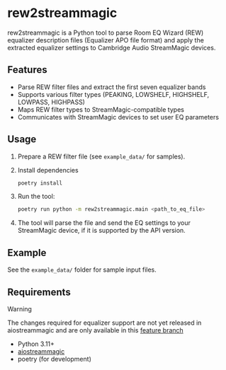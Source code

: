 # rew2streammagic

rew2streammagic is a Python tool to parse Room EQ Wizard (REW) equalizer description files (Equalizer APO file format) and apply the extracted equalizer settings to Cambridge Audio StreamMagic devices.

## Features

- Parse REW filter files and extract the first seven equalizer bands
- Supports various filter types (PEAKING, LOWSHELF, HIGHSHELF, LOWPASS, HIGHPASS)
- Maps REW filter types to StreamMagic-compatible types
- Communicates with StreamMagic devices to set user EQ parameters

## Usage

1. Prepare a REW filter file (see `example_data/` for samples).

1. Install dependencies

    ```sh
    poetry install
    ```

1. Run the tool:

    ```sh
    poetry run python -m rew2streammagic.main <path_to_eq_file>
    ```

1. The tool will parse the file and send the EQ settings to your StreamMagic device, if it is supported by the API version.

## Example

See the `example_data/` folder for sample input files.

## Requirements

> [!WARNING]
> The changes required for equalizer support are not yet released in aiostreammagic and are only available in this [feature branch](https://github.com/Solmath/aiostreammagic/tree/feature/add-eq-support)

- Python 3.11+
- [aiostreammagic](https://github.com/noahhusby/aiostreammagic)
- poetry (for development)
